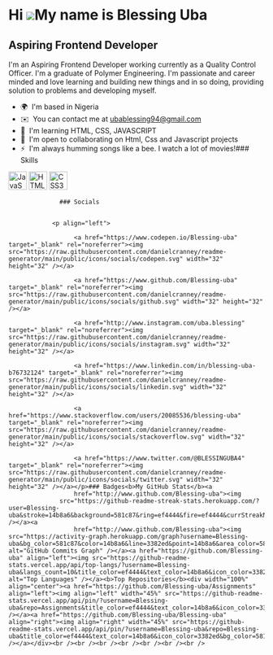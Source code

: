 Hi ![](https://user-images.githubusercontent.com/18350557/176309783-0785949b-9127-417c-8b55-ab5a4333674e.gif)My name is Blessing Uba
====================================================================================================================================

Aspiring Frontend Developer
---------------------------

I'm an Aspiring Frontend Developer working currently as a Quality Control Officer. I'm a graduate of Polymer Engineering. I'm passionate and career minded and love learning and building new things and in so doing, providing solution to problems and developing myself.

*   🌍  I'm based in Nigeria
*   ✉️  You can contact me at [ubablessing94@gmail.com](mailto:ubablessing94@gmail.com)
*   🧠  I'm learning HTML, CSS, JAVASCRIPT
*   🤝  I'm open to collaborating on Html, Css and Javascript projects
*   ⚡  I'm always humming songs like a bee. I watch a lot of movies!### Skills 
<p align="left">
<a href="https://developer.mozilla.org/en-US/docs/Web/JavaScript" target="_blank" rel="noreferrer"><img src="https://raw.githubusercontent.com/danielcranney/readme-generator/main/public/icons/skills/javascript-colored.svg" width="36" height="36" alt="JavaScript" /></a>
<a href="https://developer.mozilla.org/en-US/docs/Glossary/HTML5" target="_blank" rel="noreferrer"><img src="https://raw.githubusercontent.com/danielcranney/readme-generator/main/public/icons/skills/html5-colored.svg" width="36" height="36" alt="HTML5" /></a>
<a href="https://www.w3.org/TR/CSS/#css" target="_blank" rel="noreferrer"><img src="https://raw.githubusercontent.com/danielcranney/readme-generator/main/public/icons/skills/css3-colored.svg" width="36" height="36" alt="CSS3" /></a>
</p>
                    
                  ### Socials
                  
                  
                <p align="left">
                          
                      <a href="https://www.codepen.io/Blessing-uba" target="_blank" rel="noreferrer"><img src="https://raw.githubusercontent.com/danielcranney/readme-generator/main/public/icons/socials/codepen.svg" width="32" height="32" /></a>
                          
                      <a href="https://www.github.com/Blessing-uba" target="_blank" rel="noreferrer"><img src="https://raw.githubusercontent.com/danielcranney/readme-generator/main/public/icons/socials/github.svg" width="32" height="32" /></a>
                          
                      <a href="http://www.instagram.com/uba.blessing" target="_blank" rel="noreferrer"><img src="https://raw.githubusercontent.com/danielcranney/readme-generator/main/public/icons/socials/instagram.svg" width="32" height="32" /></a>
                          
                      <a href="https://www.linkedin.com/in/blessing-uba-b76732124" target="_blank" rel="noreferrer"><img src="https://raw.githubusercontent.com/danielcranney/readme-generator/main/public/icons/socials/linkedin.svg" width="32" height="32" /></a>
                          
                      <a href="https://www.stackoverflow.com/users/20085536/blessing-uba" target="_blank" rel="noreferrer"><img src="https://raw.githubusercontent.com/danielcranney/readme-generator/main/public/icons/socials/stackoverflow.svg" width="32" height="32" /></a>
                          
                      <a href="https://www.twitter.com/@BLESSINGUBA4" target="_blank" rel="noreferrer"><img src="https://raw.githubusercontent.com/danielcranney/readme-generator/main/public/icons/socials/twitter.svg" width="32" height="32" /></a></p>### Badges<b>My GitHub Stats</b><a
                      href="http://www.github.com/Blessing-uba"><img
                  src="https://github-readme-streak-stats.herokuapp.com/?user=Blessing-uba&stroke=14b8a6&background=581c87&ring=ef4444&fire=ef4444&currStreakNum=14b8a6&currStreakLabel=ef4444&sideNums=14b8a6&sideLabels=14b8a6&dates=14b8a6&hide_border=true" /></a><a
                      href="http://www.github.com/Blessing-uba"><img src="https://activity-graph.herokuapp.com/graph?username=Blessing-uba&bg_color=581c87&color=14b8a6&line=3382ed&point=14b8a6&area_color=581c87&area=true&hide_border=true&custom_title=GitHub%20Commits%20Graph" alt="GitHub Commits Graph" /></a><a href="https://github.com/Blessing-uba" align="left"><img src="https://github-readme-stats.vercel.app/api/top-langs/?username=Blessing-uba&langs_count=10&title_color=ef4444&text_color=14b8a6&icon_color=3382ed&bg_color=581c87&hide_border=true&locale=en&custom_title=Top%20%Languages" alt="Top Languages" /></a><b>Top Repositories</b><div width="100%" align="center"><a href="https://github.com/Blessing-uba/Assignments" align="left"><img align="left" width="45%" src="https://github-readme-stats.vercel.app/api/pin/?username=Blessing-uba&repo=Assignments&title_color=ef4444&text_color=14b8a6&icon_color=3382ed&bg_color=581c87&hide_border=true&locale=en" /></a><a href="https://github.com/Blessing-uba/Blessing-uba" align="right"><img align="right" width="45%" src="https://github-readme-stats.vercel.app/api/pin/?username=Blessing-uba&repo=Blessing-uba&title_color=ef4444&text_color=14b8a6&icon_color=3382ed&bg_color=581c87&hide_border=true&locale=en" /></a></div><br /><br /><br /><br /><br /><br /><br />
